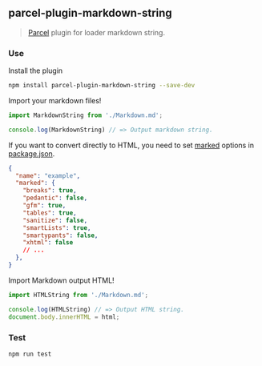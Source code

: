 ## parcel-plugin-markdown-string

> [Parcel](https://parceljs.org/) plugin for loader markdown string.

### Use

Install the plugin

```bash
npm install parcel-plugin-markdown-string --save-dev
```

Import your markdown files!

```js
import MarkdownString from './Markdown.md';

console.log(MarkdownString) // => Output markdown string.
```

If you want to convert directly to HTML, you need to set [marked](https://github.com/markedjs/marked) options in [package.json](example/package.json).

```json
{
  "name": "example",
  "marked": {
    "breaks": true,
    "pedantic": false,
    "gfm": true,
    "tables": true,
    "sanitize": false,
    "smartLists": true,
    "smartypants": false,
    "xhtml": false
    // ...
  },
}
```

Import Markdown output HTML!

```js
import HTMLString from './Markdown.md';

console.log(HTMLString) // => Output HTML string.
document.body.innerHTML = html;
```

### Test

```bash
npm run test
```